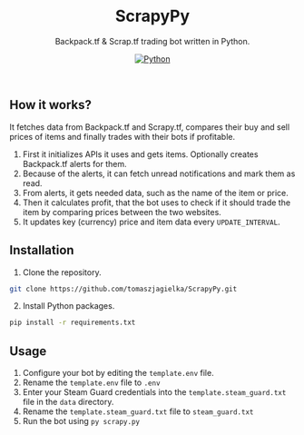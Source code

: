 <br><h1 align="center">ScrapyPy</h1>

<p align="center">
Backpack.tf & Scrap.tf trading bot written in Python.<br>
</p>

<p align="center">
  <a href="https://www.python.org/"><img src="https://img.shields.io/badge/%20-Python-%233776AB?logo=python&logoColor=white" alt="Python"></a>
</p><br>

## How it works?
It fetches data from Backpack.tf and Scrapy.tf, compares their buy and sell prices of items and finally trades with their bots if profitable.

1. First it initializes APIs it uses and gets items. Optionally creates Backpack.tf alerts for them.
2. Because of the alerts, it can fetch unread notifications and mark them as read.
3. From alerts, it gets needed data, such as the name of the item or price.
4. Then it calculates profit, that the bot uses to check if it should trade the item by comparing prices between the two websites.
5. It updates key (currency) price and item data every `UPDATE_INTERVAL`.

## Installation
1. Clone the repository.
```sh
git clone https://github.com/tomaszjagielka/ScrapyPy.git
```
2. Install Python packages.
```sh
pip install -r requirements.txt
 ```
 
 ## Usage
 1. Configure your bot by editing the `template.env` file.
 2. Rename the `template.env` file to `.env`
 3. Enter your Steam Guard credentials into the `template.steam_guard.txt` file in the `data` directory.
 4. Rename the `template.steam_guard.txt` file to `steam_guard.txt`
 5. Run the bot using `py scrapy.py`